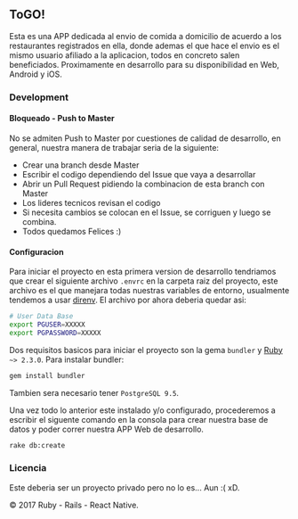 ## ToGO!

Esta es una APP dedicada al envio de comida a domicilio de acuerdo a los restaurantes registrados en ella, donde ademas el que hace el envio es el mismo usuario afiliado a la aplicacion, todos en concreto salen beneficiados. Proximamente en desarrollo para su disponibilidad en Web, Android y iOS.

### Development

#### Bloqueado - Push to Master

No se admiten Push to Master por cuestiones de calidad de desarrollo, en general, nuestra manera de trabajar seria de la siguiente: 

- Crear una branch desde Master
- Escribir el codigo dependiendo del Issue que vaya a desarrollar
- Abrir un Pull Request pidiendo la combinacion de esta branch con Master
- Los lideres tecnicos revisan el codigo
- Si necesita cambios se colocan en el Issue, se corriguen y luego se combina.
- Todos quedamos Felices :) 

#### Configuracion

Para iniciar el proyecto en esta primera version de desarrollo tendriamos que crear el siguiente archivo `.envrc` en la carpeta raiz del proyecto, este archivo es el que manejara todas nuestras variables de entorno, usualmente tendemos a usar [direnv](http://direnv.net/). El archivo por ahora deberia quedar asi:

```sh
# User Data Base
export PGUSER=XXXXX
export PGPASSWORD=XXXXX

```

Dos requisitos basicos para iniciar el proyecto son la gema `bundler` y [Ruby](https://rvm.io/rvm/upgrading) `~> 2.3.0`. Para instalar bundler: 

```sh
gem install bundler
```

Tambien sera necesario tener `PostgreSQL 9.5`. 

Una vez todo lo anterior este instalado y/o configurado, procederemos a escribir el siguente comando en la consola para crear nuestra base de datos y poder correr nuestra APP Web de desarrollo.

```sh
rake db:create
```

### Licencia

Este deberia ser un proyecto privado pero no lo es... Aun :( xD.

© 2017 Ruby - Rails - React Native.

